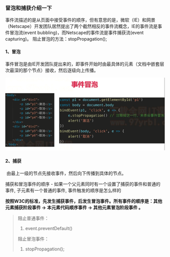 ### 冒泡和捕获介绍一下

​	事件流描述的是从页面中接受事件的顺序，但有意思的是，微软（IE）和网景（Netscape）开发团队居然提出了两个截然相反的事件流概念，IE的事件流是事件冒泡流(event bubbling)，而Netscape的事件流是事件捕获流(event capturing)。
​	阻止冒泡的方法：stopPropagation();

#### 1、冒泡

​	事件冒泡是由IE开发团队提出来的，即事件开始时由最具体的元素（文档中嵌套层次最深的那个节点）接收，然后逐级向上传播。

![image-20210316180859030](./img/image-20210316180859030.png)

#### 2、捕获

​	由最上一级的节点先接收事件，然后向下传播到具体的节点。

捕获和冒泡事件的顺序 - 如果一个父元素同时有一个设置了捕获的事件和普通的事件, 子元素有一个普通的事件, 事件触发的顺序是怎么样的

**按照W3C的标准，先发生捕获事件，后发生冒泡事件。所有事件的顺序是：其他元素捕获阶段事件 -> 本元素代码顺序事件 -> 其他元素冒泡阶段事件 。**

> 阻止普通事件：
>
> 1. event.preventDefault()
>
> 阻止冒泡事件：
>
> 1. stopPropagation();
